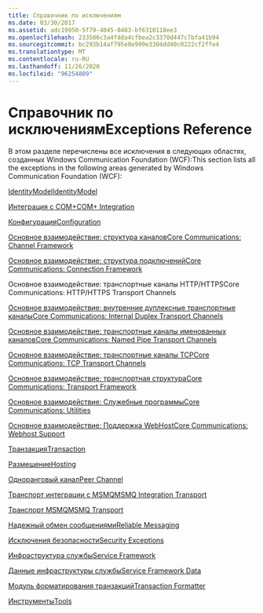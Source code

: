 ```yaml
---
title: Справочник по исключениям
ms.date: 03/30/2017
ms.assetid: adc19950-5f79-4045-8403-bf6310118ee3
ms.openlocfilehash: 233586c3a4fdda4cfbea2c3370d447c7bfa41b94
ms.sourcegitcommit: bc293b14af795e0e999e3304dd40c0222cf2ffe4
ms.translationtype: MT
ms.contentlocale: ru-RU
ms.lasthandoff: 11/26/2020
ms.locfileid: "96254809"
---
```

# <a name="exceptions-reference"></a><span data-ttu-id="aa3ae-102">Справочник по исключениям</span><span class="sxs-lookup"><span data-stu-id="aa3ae-102">Exceptions Reference</span></span>

<span data-ttu-id="aa3ae-103">В этом разделе перечислены все исключения в следующих областях, созданных Windows Communication Foundation (WCF):</span><span class="sxs-lookup"><span data-stu-id="aa3ae-103">This section lists all the exceptions in the following areas generated by Windows Communication Foundation (WCF):</span></span>  
  
 [<span data-ttu-id="aa3ae-104">IdentityModel</span><span class="sxs-lookup"><span data-stu-id="aa3ae-104">IdentityModel</span></span>](identitymodel-exceptions.md)  
  
 [<span data-ttu-id="aa3ae-105">Интеграция с COM+</span><span class="sxs-lookup"><span data-stu-id="aa3ae-105">COM+ Integration</span></span>](com-integration.md)  
  
 [<span data-ttu-id="aa3ae-106">Конфигурация</span><span class="sxs-lookup"><span data-stu-id="aa3ae-106">Configuration</span></span>](configuration.md)  
  
 [<span data-ttu-id="aa3ae-107">Основное взаимодействие: структура каналов</span><span class="sxs-lookup"><span data-stu-id="aa3ae-107">Core Communications: Channel Framework</span></span>](core-communications-channel-framework.md)  
  
 [<span data-ttu-id="aa3ae-108">Основное взаимодействие: структура подключений</span><span class="sxs-lookup"><span data-stu-id="aa3ae-108">Core Communications: Connection Framework</span></span>](core-communications-connection-framework.md)  
  
 <span data-ttu-id="aa3ae-109">Основное взаимодействие: транспортные каналы HTTP/HTTPS</span><span class="sxs-lookup"><span data-stu-id="aa3ae-109">Core Communications: HTTP/HTTPS Transport Channels</span></span>  
  
 [<span data-ttu-id="aa3ae-110">Основное взаимодействие: внутренние дуплексные транспортные каналы</span><span class="sxs-lookup"><span data-stu-id="aa3ae-110">Core Communications: Internal Duplex Transport Channels</span></span>](core-communications-internal-duplex-transport-channels.md)  
  
 [<span data-ttu-id="aa3ae-111">Основное взаимодействие: транспортные каналы именованных каналов</span><span class="sxs-lookup"><span data-stu-id="aa3ae-111">Core Communications: Named Pipe Transport Channels</span></span>](core-communications-named-pipe-transport-channels.md)  
  
 [<span data-ttu-id="aa3ae-112">Основное взаимодействие: транспортные каналы TCP</span><span class="sxs-lookup"><span data-stu-id="aa3ae-112">Core Communications: TCP Transport Channels</span></span>](core-communications-tcp-transport-channels.md)  
  
 [<span data-ttu-id="aa3ae-113">Основное взаимодействие: транспортная структура</span><span class="sxs-lookup"><span data-stu-id="aa3ae-113">Core Communications: Transport Framework</span></span>](core-communications-transport-framework.md)  
  
 [<span data-ttu-id="aa3ae-114">Основное взаимодействие: Служебные программы</span><span class="sxs-lookup"><span data-stu-id="aa3ae-114">Core Communications: Utilities</span></span>](core-communications-utilities.md)  
  
 [<span data-ttu-id="aa3ae-115">Основное взаимодействие: Поддержка WebHost</span><span class="sxs-lookup"><span data-stu-id="aa3ae-115">Core Communications: Webhost Support</span></span>](core-communications-webhost-support.md)  
  
 [<span data-ttu-id="aa3ae-116">Транзакция</span><span class="sxs-lookup"><span data-stu-id="aa3ae-116">Transaction</span></span>](transaction-exceptions.md)  
  
 [<span data-ttu-id="aa3ae-117">Размещение</span><span class="sxs-lookup"><span data-stu-id="aa3ae-117">Hosting</span></span>](hosting-exceptions.md)  
  
 [<span data-ttu-id="aa3ae-118">Одноранговый канал</span><span class="sxs-lookup"><span data-stu-id="aa3ae-118">Peer Channel</span></span>](peer-channel.md)  
  
 [<span data-ttu-id="aa3ae-119">Транспорт интеграции с MSMQ</span><span class="sxs-lookup"><span data-stu-id="aa3ae-119">MSMQ Integration Transport</span></span>](msmq-integration-transport.md)  
  
 [<span data-ttu-id="aa3ae-120">Транспорт MSMQ</span><span class="sxs-lookup"><span data-stu-id="aa3ae-120">MSMQ Transport</span></span>](msmq-transport.md)  
  
 [<span data-ttu-id="aa3ae-121">Надежный обмен сообщениями</span><span class="sxs-lookup"><span data-stu-id="aa3ae-121">Reliable Messaging</span></span>](reliable-messaging.md)  
  
 [<span data-ttu-id="aa3ae-122">Исключения безопасности</span><span class="sxs-lookup"><span data-stu-id="aa3ae-122">Security Exceptions</span></span>](security-exceptions.md)  
  
 [<span data-ttu-id="aa3ae-123">Инфраструктура службы</span><span class="sxs-lookup"><span data-stu-id="aa3ae-123">Service Framework</span></span>](service-framework.md)  
  
 [<span data-ttu-id="aa3ae-124">Данные инфраструктуры службы</span><span class="sxs-lookup"><span data-stu-id="aa3ae-124">Service Framework Data</span></span>](service-framework-data.md)  
  
 [<span data-ttu-id="aa3ae-125">Модуль форматирования транзакций</span><span class="sxs-lookup"><span data-stu-id="aa3ae-125">Transaction Formatter</span></span>](transaction-formatter.md)  
  
 [<span data-ttu-id="aa3ae-126">Инструменты</span><span class="sxs-lookup"><span data-stu-id="aa3ae-126">Tools</span></span>](tools.md)
